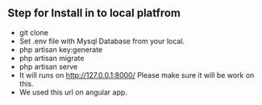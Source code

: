 ## Step for Install in to local platfrom

- git clone
- Set .env file with Mysql Database from your local.
- php artisan key:generate
- php artisan migrate
- php artisan serve
- It will runs on http://127.0.0.1:8000/ Please make sure it will be work on this.
- We used this url on angular app.
